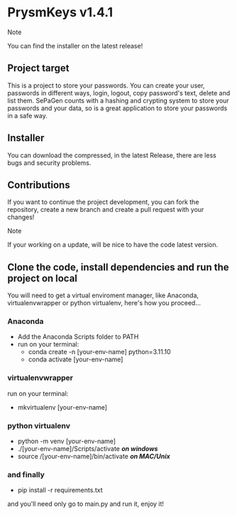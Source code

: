# PrysmKeys v1.4.1

> [!NOTE]
> You can find the installer on the latest release!

## Project target
This is a project to store your passwords. You can create your user, passwords in different ways, login, logout, copy password's text, delete and list them.
  SePaGen counts with a hashing and crypting system to store your passwords and your data, so is a great application to store your passwords in a safe way.

## Installer
You can download the compressed, in the latest Release, there are less bugs and security problems.

## Contributions
If you want to continue the project development, you can fork the repository, create a new branch and create a pull request with your changes!

> [!NOTE]
> If your working on a update, will be nice to have the code latest version.

## Clone the code, install dependencies and run the project on local
You will need to get a virtual enviroment manager, like Anaconda, virtualenvwrapper or python virtualenv, here's how you proceed...

### Anaconda
- Add the Anaconda Scripts folder to PATH
- run on your terminal:
  - conda create -n [your-env-name] python=3.11.10
  - conda activate [your-env-name]
### virtualenvwrapper
run on your terminal:
- mkvirtualenv [your-env-name]

### python virtualenv
- python -m venv [your-env-name]
- ./[your-env-name]/Scripts/activate <b><i>on windows</i></b>
- source /[your-env-name]/bin/activate <b><i>on MAC/Unix</i></b>

### and finally
- pip install -r requirements.txt

and you'll need only go to main.py and run it, enjoy it!
